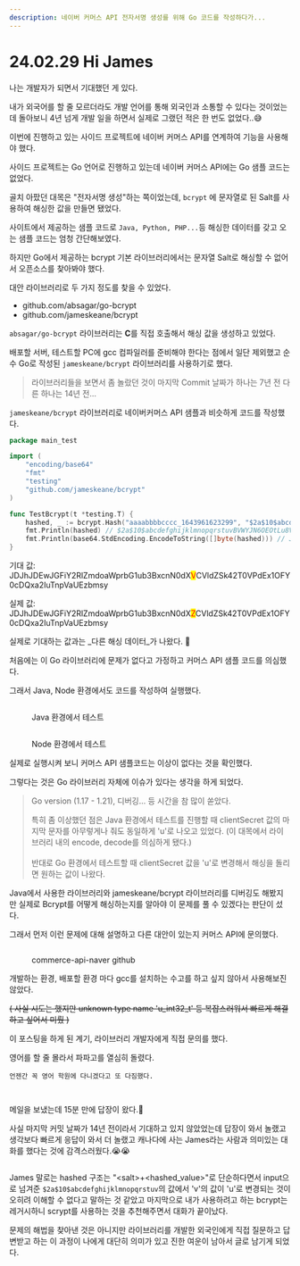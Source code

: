 ```yaml
---
description: 네이버 커머스 API 전자서명 생성를 위해 Go 코드를 작성하다가...
---
```


# 24.02.29 Hi James

나는 개발자가 되면서 기대했던 게 있다.

내가 외국어를 할 줄 모르더라도 개발 언어를 통해 외국인과 소통할 수 있다는 것이었는데 돌아보니 4년 넘게 개발 일을 하면서 실제로 그랬던 적은 한 번도 없었다..😅



이번에 진행하고 있는 사이드 프로젝트에 네이버 커머스 API를 연계하여 기능을 사용해야 했다.

사이드 프로젝트는 Go 언어로 진행하고 있는데 네이버 커머스 API에는 Go 샘플 코드는 없었다.



골치 아팠던 대목은 "전자서명 생성"하는 쪽이었는데, `bcrypt` 에 문자열로 된 Salt를 사용하여 해싱한 값을 만들면 됐었다.

사이트에서 제공하는 샘플 코드로 `Java, Python, PHP...`등 해싱한 데이터를 갖고 오는 샘플 코드는 엄청 간단해보였다.

하지만 Go에서 제공하는 bcrypt 기본 라이브러리에서는 문자열 Salt로 해싱할 수 없어서 오픈소스를 찾아봐야 했다.



대안 라이브러리로 두 가지 정도를 찾을 수 있었다.

* github.com/absagar/go-bcrypt
* github.com/jameskeane/bcrypt



`absagar/go-bcrypt` 라이브러리는 **C**를 직접 호출해서 해싱 값을 생성하고 있었다.

배포할 서버, 테스트할 PC에 gcc 컴파일러를 준비해야 한다는 점에서 일단 제외했고 순수 Go로 작성된 `jameskeane/bcrypt` 라이브러리를 사용하기로 했다.

> 라이브러리들을 보면서 좀 놀랐던 것이 마지막 Commit 날짜가 하나는 7년 전 다른 하나는 14년 전...



`jameskeane/bcrypt` 라이브러리로 네이버커머스 API  샘플과 비슷하게 코드를 작성했다.

```go
package main_test

import (
    "encoding/base64"
    "fmt"
    "testing"
    "github.com/jameskeane/bcrypt"
)

func TestBcrypt(t *testing.T) {
    hashed, _ := bcrypt.Hash("aaaabbbbcccc_1643961623299", "$2a$10$abcdefghijklmnopqrstuv")
    fmt.Println(hashed) // $2a$10$abcdefghijklmnopqrstuvBVWYJN6OEOtLu8V4p41kb.NzUiA3nk2
    fmt.Println(base64.StdEncoding.EncodeToString([]byte(hashed))) // JDJhJDEwJGFiY2RlZmdoaWprbG1ub3BxcnN0dXZCVldZSk42T0VPdEx1OFY0cDQxa2IuTnpVaUEzbmsy
}
```

기대 값:  JDJhJDEwJGFiY2RlZmdoaWprbG1ub3BxcnN0dX<mark style="color:red;">V</mark>CVldZSk42T0VPdEx1OFY0cDQxa2IuTnpVaUEzbmsy

실제 값: JDJhJDEwJGFiY2RlZmdoaWprbG1ub3BxcnN0dX<mark style="color:red;">Z</mark>CVldZSk42T0VPdEx1OFY0cDQxa2IuTnpVaUEzbmsy



실제로 기대하는 값과는 _다른 해싱 데이터_가 나왔다. 🤨

처음에는 이 Go 라이브러리에 문제가 없다고 가정하고 커머스 API 샘플 코드를 의심했다.

그래서 Java, Node 환경에서도 코드를 작성하여 실행했다.

<figure><img src="../../.gitbook/assets/java-bcrypt-library.png" alt=""><figcaption><p>Java 환경에서 테스트</p></figcaption></figure>

<figure><img src="../../.gitbook/assets/node-bcrypt-module.png" alt=""><figcaption><p>Node 환경에서 테스트</p></figcaption></figure>

실제로 실행시켜 보니 커머스 API 샘플코드는 이상이 없다는 것을 확인했다.

그렇다는 것은 Go 라이브러리 자체에 이슈가 있다는 생각을 하게 되었다.

> Go version (1.17 - 1.21), 디버깅... 등 시간을 참 많이 쏟았다.
>
>
>
> 특히 좀 이상했던 점은 Java 환경에서 테스트를 진행할 때 clientSecret 값의 마지막 문자를 아무렇게나 줘도 동일하게 'u'로 나오고 있었다. (이 대목에서 라이브러리 내의 encode, decode를 의심하게 됐다.)\
> \
> 반대로 Go 환경에서 테스트할 때 clientSecret 값을 'u'로 변경해서 해싱을 돌리면 원하는 값이 나왔다.

Java에서 사용한 라이브러리와 jameskeane/bcrypt 라이브러리를 디버깅도 해봤지만 실제로 Bcrypt를 어떻게 해싱하는지를 알아야 이 문제를 풀 수 있겠다는 판단이 섰다.



그래서 먼저 이런 문제에 대해 설명하고 다른 대안이 있는지 커머스 API에 문의했다.

<div align="left">

<figure><img src="../../.gitbook/assets/image.png" alt=""><figcaption><p>commerce-api-naver github</p></figcaption></figure>

</div>

개발하는 환경, 배포할 환경 마다 gcc를 설치하는 수고를 하고 싶지 않아서 사용해보진 않았다.

~~( 사실 시도는 했지만 unknown type name 'u\_int32\_t' 등 복잡스러워서 빠르게 해결하고 싶어서 미뤘 )~~



이 포스팅을 하게 된 계기, 라이브러리 개발자에게 직접 문의를 했다.

영어를 할 줄 몰라서 파파고를 열심히 돌렸다.

&#x20;`언젠간 꼭 영어 학원에 다니겠다고 또 다짐했다.`

<figure><img src="../../.gitbook/assets/image (1).png" alt=""><figcaption></figcaption></figure>

<figure><img src="../../.gitbook/assets/image (2).png" alt=""><figcaption></figcaption></figure>

메일을 보냈는데 15분 만에 답장이 왔다.🤩

사실 마지막 커밋 날짜가 14년 전이라서 기대하고 있지 않았었는데 답장이 와서 놀랬고 생각보다 빠르게 응답이 와서 더 놀랬고 캐나다에 사는 James라는 사람과 의미있는 대화를 했다는 것에 감격스러웠다.😭😭



<div align="left">

<figure><img src="../../.gitbook/assets/image (3).png" alt=""><figcaption></figcaption></figure>

</div>

James 말로는 hashed 구조는 "\<salt>+\<hashed\_value>"로 단순하다면서 input으로 넘겨준 `$2a$10$abcdefghijklmnopqrstuv`의 값에서 'v'의 값이 'u'로 변경되는 것이 오히려 이해할 수 없다고 말하는 것 같았고 마지막으로 내가 사용하려고 하는 bcrypt는 레거시하니 scrypt를 사용하는 것을 추천해주면서 대화가 끝이났다.



문제의 해법을 찾아낸 것은 아니지만 라이브러리를 개발한 외국인에게 직접 질문하고 답변받고 하는 이 과정이 나에게 대단히 의미가 있고 진한 여운이 남아서 글로 남기게 되었다.
